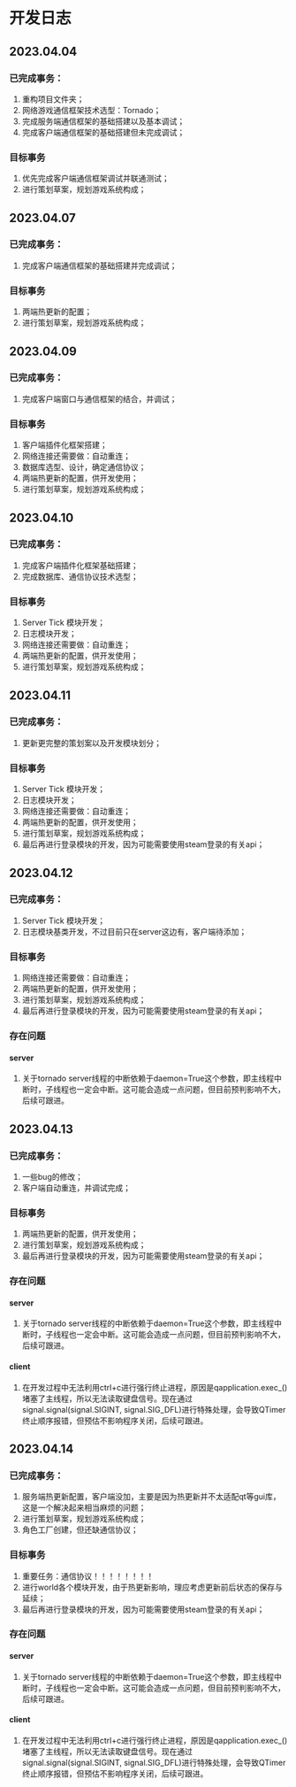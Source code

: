 # 开发日志

## 2023.04.04
### 已完成事务：
1. 重构项目文件夹；
2. 网络游戏通信框架技术选型：Tornado；
3. 完成服务端通信框架的基础搭建以及基本调试；
4. 完成客户端通信框架的基础搭建但未完成调试；
### 目标事务
1. 优先完成客户端通信框架调试并联通测试；
2. 进行策划草案，规划游戏系统构成；

## 2023.04.07
### 已完成事务：
1. 完成客户端通信框架的基础搭建并完成调试；
### 目标事务
1. 两端热更新的配置；
2. 进行策划草案，规划游戏系统构成；

## 2023.04.09
### 已完成事务：
1. 完成客户端窗口与通信框架的结合，并调试；
### 目标事务
1. 客户端插件化框架搭建；
2. 网络连接还需要做：自动重连；
3. 数据库选型、设计，确定通信协议；
4. 两端热更新的配置，供开发使用；
5. 进行策划草案，规划游戏系统构成；

## 2023.04.10
### 已完成事务：
1. 完成客户端插件化框架基础搭建；
2. 完成数据库、通信协议技术选型；
### 目标事务
1. Server Tick 模块开发；
2. 日志模块开发；
3. 网络连接还需要做：自动重连；
4. 两端热更新的配置，供开发使用；
6. 进行策划草案，规划游戏系统构成；

## 2023.04.11
### 已完成事务：
1. 更新更完整的策划案以及开发模块划分；
### 目标事务
1. Server Tick 模块开发；
2. 日志模块开发；
3. 网络连接还需要做：自动重连；
4. 两端热更新的配置，供开发使用；
5. 进行策划草案，规划游戏系统构成；
6. 最后再进行登录模块的开发，因为可能需要使用steam登录的有关api；

## 2023.04.12
### 已完成事务：
1. Server Tick 模块开发；
2. 日志模块基类开发，不过目前只在server这边有，客户端待添加；
### 目标事务
1. 网络连接还需要做：自动重连；
2. 两端热更新的配置，供开发使用；
3. 进行策划草案，规划游戏系统构成；
4. 最后再进行登录模块的开发，因为可能需要使用steam登录的有关api；
### 存在问题
#### server
1. 关于tornado server线程的中断依赖于daemon=True这个参数，即主线程中断时，子线程也一定会中断。这可能会造成一点问题，但目前预判影响不大，后续可跟进。

## 2023.04.13
### 已完成事务：
1. 一些bug的修改；
2. 客户端自动重连，并调试完成；
### 目标事务
1. 两端热更新的配置，供开发使用；
2. 进行策划草案，规划游戏系统构成；
3. 最后再进行登录模块的开发，因为可能需要使用steam登录的有关api；
### 存在问题
#### server
1. 关于tornado server线程的中断依赖于daemon=True这个参数，即主线程中断时，子线程也一定会中断。这可能会造成一点问题，但目前预判影响不大，后续可跟进。
#### client
1. 在开发过程中无法利用ctrl+c进行强行终止进程，原因是qapplication.exec_()堵塞了主线程，所以无法读取键盘信号。现在通过signal.signal(signal.SIGINT, signal.SIG_DFL)进行特殊处理，会导致QTimer终止顺序报错，但预估不影响程序关闭，后续可跟进。

## 2023.04.14
### 已完成事务：
1. 服务端热更新配置，客户端没加，主要是因为热更新并不太适配qt等gui库，这是一个解决起来相当麻烦的问题；
2. 进行策划草案，规划游戏系统构成；
3. 角色工厂创建，但还缺通信协议；
### 目标事务
1. 重要任务：通信协议！！！！！！！！
2. 进行world各个模块开发，由于热更新影响，理应考虑更新前后状态的保存与延续；
3. 最后再进行登录模块的开发，因为可能需要使用steam登录的有关api；
### 存在问题
#### server
1. 关于tornado server线程的中断依赖于daemon=True这个参数，即主线程中断时，子线程也一定会中断。这可能会造成一点问题，但目前预判影响不大，后续可跟进。
#### client
1. 在开发过程中无法利用ctrl+c进行强行终止进程，原因是qapplication.exec_()堵塞了主线程，所以无法读取键盘信号。现在通过signal.signal(signal.SIGINT, signal.SIG_DFL)进行特殊处理，会导致QTimer终止顺序报错，但预估不影响程序关闭，后续可跟进。